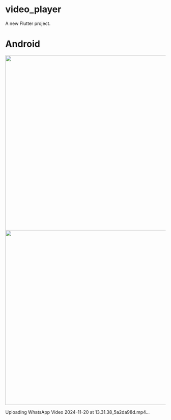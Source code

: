 # video_player

A new Flutter project.

<h1> Android </h1>
<div>
   <img  height= "550" src="https://github.com/user-attachments/assets/99f903e2-ab15-4786-80cf-2a8b37d2d991"  />
 <img  height= "550" src="https://github.com/user-attachments/assets/859a77fd-7eb1-4b9b-87d8-544fc0eb352c"  />


 </div>


Uploading WhatsApp Video 2024-11-20 at 13.31.38_5a2da98d.mp4…

